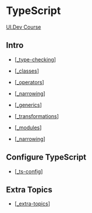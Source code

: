 # TypeScript
[UI.Dev Course](https://platform.ui.dev/courses/enrolled/1207737)

## Intro
- [[_type-checking]]


- [[_classes]]
- [[_operators]]
- [[_narrowing]]
- [[_generics]]
- [[_transformations]]
- [[_modules]]
- [[_narrowing]]

## Configure TypeScript
- [[_ts-config]]

## Extra Topics
- [[_extra-topics]]

[//begin]: # "Autogenerated link references for markdown compatibility"
[_type-checking]: type-checking/_type-checking "🔵 Type Checking"
[_classes]: classes/_classes "🔵 Classes"
[_operators]: operators/_operators "🔵 Operators"
[_narrowing]: narrowing/_narrowing "🔵 Narrowing"
[_generics]: _generics "_generics"
[_transformations]: transformations/_transformations "🔵 Transformations"
[_modules]: modules/_modules "🔵 Modules"
[_ts-config]: ts-config/_ts-config "🔵 Configure TS"
[_extra-topics]: extra-topics/_extra-topics "🔵 Extra Topics"
[//end]: # "Autogenerated link references"